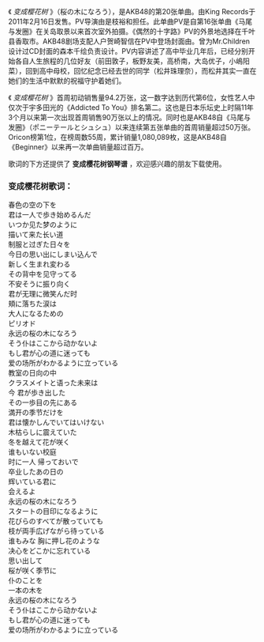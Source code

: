 

《 _变成樱花树_ 》（桜の木になろう），是AKB48的第20张单曲。由King
Records于2011年2月16日发售。PV导演由是枝裕和担任。此单曲PV是自第16张单曲《马尾与发圈》在关岛取景以来首次室外拍摄。《偶然的十字路》PV的外景地选择在千叶县香取市。AKB48剧场支配人户贺崎智信在PV中登场封面由。曾为Mr.Children设计过CD封面的森本千绘负责设计。PV内容讲述了高中毕业几年后，已经分别开始各自人生旅程的几位好友（前田敦子，板野友美，高桥南，大岛优子，小嶋阳菜），回到高中母校，回忆纪念已经去世的同学（松井珠理奈），而松井其实一直在她们的生活中默默的祝福守护着她们。  
  
《 _变成樱花树_ 》首周初动销售量94.2万张，这一数字达到历代第6位，女性艺人中仅次于宇多田光的《Addicted To
You》排名第二。这也是日本乐坛史上时隔11年3个月以来第一次出现首周销售90万张以上的情况。同时也是AKB48自《马尾与发圈》（ポニーテールとシュシュ）以来连续第五张单曲的首周销量超过50万张。  
Oricon榜第1位，在榜周数55周，累计销量1,080,089枚，这是AKB48自《Beginner》以来再一次单曲销量超过百万。  
  
歌词的下方还提供了 **变成樱花树钢琴谱** ，欢迎感兴趣的朋友下载使用。

### 变成樱花树歌词：

春色の空の下を  
君は一人で歩き始めるんだ  
いつか见た梦のように  
描いて来た长い道  
制服と过ぎた日々を  
今日の思い出にしまい込んで  
新しく生まれ変わる  
その背中を见守ってる  
不安そうに振り向く  
君が无理に微笑んだ时  
頬に落ちた涙は  
大人になるための  
ピリオド  
永远の桜の木になろう  
そう仆はここから动かないよ  
もし君が心の道に迷っても  
爱の场所がわかるように立っている  
教室の日向の中  
クラスメイトと语った未来は  
今 君が歩き出した  
その一歩目の先にある  
満开の季节だけを  
君は懐かしんでいてはいけない  
木枯らしに震えていた  
冬を越えて花が咲く  
谁もいない校庭  
时に一人 帰っておいで  
卒业したあの日の  
辉いている君に  
会えるよ  
永远の桜の木になろう  
スタートの目印になるように  
花びらのすべてが散っていても  
枝が両手広げながら待っている  
谁もみな 胸に押し花のような  
决心をどこかに忘れている  
思い出して  
桜が咲く季节に  
仆のことを  
一本の木を  
永远の桜の木になろう  
そう仆はここから动かないよ  
もし君が心の道に迷っても  
爱の场所がわかるように立っている


